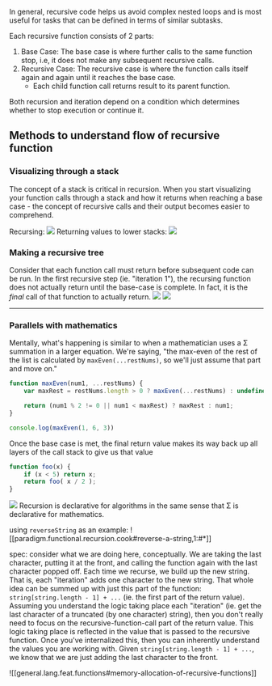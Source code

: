 
In general, recursive code helps us avoid complex nested loops and is most useful for tasks that can be defined in terms of similar subtasks.

Each recursive function consists of 2 parts:
1. Base Case: The base case is where further calls to the same function stop, i.e, it does not make any subsequent recursive calls.
2. Recursive Case: The recursive case is where the function calls itself again and again until it reaches the base case.
    - Each child function call returns result to its parent function.

Both recursion and iteration depend on a condition which determines whether to stop execution or continue it.

## Methods to understand flow of recursive function
### Visualizing through a stack
The concept of a stack is critical in recursion. When you start visualizing your function calls through a stack and how it returns when reaching a base case - the concept of recursive calls and their output becomes easier to comprehend.

Recursing:
![](/assets/images/2021-10-09-15-16-13.png)
Returning values to lower stacks:
![](/assets/images/2021-10-09-15-16-42.png)

### Making a recursive tree
Consider that each function call must return before subsequent code can be run. In the first recursive step (ie. "iteration 1"), the recursing function does not actually return until the base-case is complete. In fact, it is the *final* call of that function to actually return.
![](/assets/images/2021-10-09-21-07-35.png)
![](/assets/images/2021-10-09-21-11-00.png)
* * *

### Parallels with mathematics
Mentally, what's happening is similar to when a mathematician uses a Σ summation in a larger equation. We're saying, "the max-even of the rest of the list is calculated by `maxEven(...restNums)`, so we'll just assume that part and move on."
```js
function maxEven(num1, ...restNums) {
	var maxRest = restNums.length > 0 ? maxEven(...restNums) : undefined;

	return (num1 % 2 != 0 || num1 < maxRest) ? maxRest : num1;
}

console.log(maxEven(1, 6, 3))
```

Once the base case is met, the final return value makes its way back up all layers of the call stack to give us that value
```js
function foo(x) {
    if (x < 5) return x;
    return foo( x / 2 );
}
```

![](/assets/images/2021-03-09-09-41-09.png)
Recursion is declarative for algorithms in the same sense that Σ is declarative for mathematics.

using `reverseString` as an example:
![[paradigm.functional.recursion.cook#reverse-a-string,1:#*]]

spec: consider what we are doing here, conceptually. We are taking the last character, putting it at the front, and calling the function again with the last character popped off. Each time we recurse, we build up the new string. That is, each "iteration" adds one character to the new string. That whole idea can be summed up with just this part of the function: `string[string.length - 1] + ...` (ie. the first part of the return value). Assuming you understand the logic taking place each "iteration" (ie. get the last character of a truncated (by one character) string), then you don't really need to focus on the recursive-function-call part of the return value. This logic taking place is reflected in the value that is passed to the recursive function. Once you've internalized this, then you can inherently understand the values you are working with. Given `string[string.length - 1] + ...`, we know that we are just adding the last character to the front.

![[general.lang.feat.functions#memory-allocation-of-recursive-functions]]